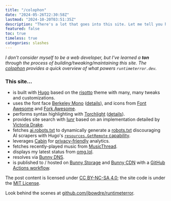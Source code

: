 ```yaml
---
title: "/colophon"
date: "2024-05-26T22:30:58Z"
lastmod: "2024-10-20T03:51:35Z"
description: "There's a lot that goes into this site. Let me tell you how it works."
featured: false
toc: true
timeless: true
categories: slashes
---
```

*I don't consider myself to be a web developer, but I've learned a **ton** through the process of building/tweaking/maintaining this site. The [colophon](https://indieweb.org/colophon) provides a quick overview of what powers `runtimeterror.dev`.*

### This site...
- is built with [Hugo](https://gohugo.io/) based on the [risotto](https://github.com/joeroe/risotto) theme with many, many tweaks and customizations.
- uses the font face [Berkeley Mono](https://berkeleygraphics.com/typefaces/berkeley-mono/) ([details](/using-custom-font-hugo/)), and icons from [Font Awesome](https://fontawesome.com/) and [Fork Awesome](https://forkaweso.me/).
- performs syntax highlighting with [Torchlight](https://torchlight.dev) ([details](/spotlight-on-torchlight/)).
- provides site search with [lunr](https://lunrjs.com/) based on an implementation detailed by [Victoria Drake](https://victoria.dev/blog/add-search-to-hugo-static-sites-with-lunr/).
- fetches [ai.robots.txt](https://github.com/ai-robots-txt/ai.robots.txt) to dynamically generate a [robots.txt](/robots.txt) discouraging AI scrapers with Hugo's [`resources.GetRemote` capability](https://gohugo.io/functions/resources/getremote/).
- leverages [Cabin](https://withcabin.com) for [privacy-friendly](https://withcabin.com/privacy/runtimeterror.dev) analytics.
- fetches recently-played music from [MusicThread](https://musicthread.app/).
- displays my latest status from [omg.lol](https://home.omg.lol/referred-by/jbowdre).
- resolves via [Bunny DNS](https://bunny.net/dns/).
- is published to / hosted on [Bunny Storage](https://bunny.net/storage/) and [Bunny CDN](https://bunny.net/cdn/) with a [GitHub Actions workflow](//further-down-the-bunny-hole/).

The post content is licensed under [CC BY-NC-SA 4.0](https://creativecommons.org/licenses/by-nc-sa/4.0/); the site code is under the [MIT License](https://github.com/jbowdre/runtimeterror/blob/main/LICENSE).


Look behind the scenes at [github.com/jbowdre/runtimeterror](https://github.com/jbowdre/runtimeterror).
